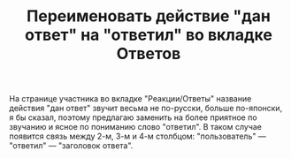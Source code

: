 ﻿---
title: "Переименовать действие &quot;дан ответ&quot; на &quot;ответил&quot; во вкладке Ответов"
se.owner.user_id: 199733
se.owner.display_name: "edem"
se.owner.link: "https://ru.meta.stackoverflow.com/users/199733/edem"
se.link: "https://ru.meta.stackoverflow.com/questions/10125/%d0%9f%d0%b5%d1%80%d0%b5%d0%b8%d0%bc%d0%b5%d0%bd%d0%be%d0%b2%d0%b0%d1%82%d1%8c-%d0%b4%d0%b5%d0%b9%d1%81%d1%82%d0%b2%d0%b8%d0%b5-%d0%b4%d0%b0%d0%bd-%d0%be%d1%82%d0%b2%d0%b5%d1%82-%d0%bd%d0%b0-%d0%be%d1%82%d0%b2%d0%b5%d1%82%d0%b8%d0%bb-%d0%b2%d0%be-%d0%b2%d0%ba%d0%bb%d0%b0%d0%b4%d0%ba%d0%b5-%d0%9e%d1%82%d0%b2%d0%b5%d1%82%d0%be%d0%b2"
se.question_id: 10125
se.post_type: question
---
<p>На странице участника во вкладке "Реакции/Ответы" название действия "дан ответ" звучит весьма не по-русски, больше по-японски, я бы сказал, поэтому предлагаю заменить на более приятное по звучанию и ясное по пониманию слово "ответил". В таком случае появится связь между 2-м, 3-м и 4-м столбцом: "пользователь" — "ответил" — "заголовок ответа".</p>
